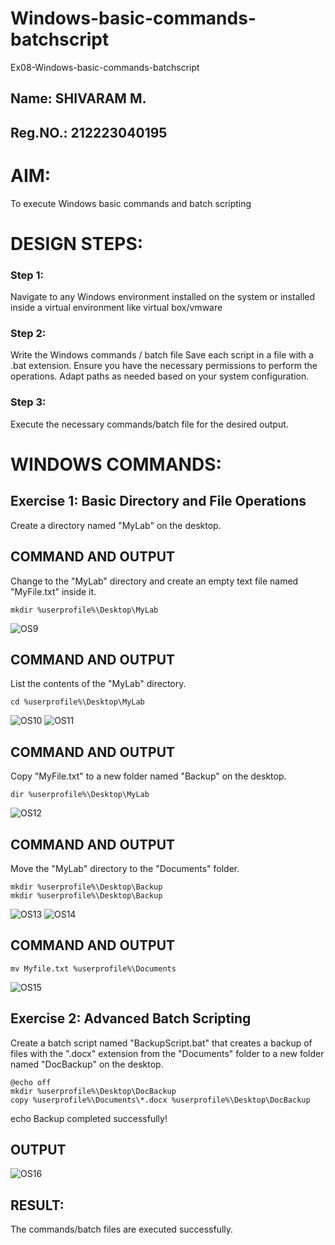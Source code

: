 # Windows-basic-commands-batchscript
Ex08-Windows-basic-commands-batchscript

## Name: SHIVARAM M.
## Reg.NO.: 212223040195

# AIM:
To execute Windows basic commands and batch scripting

# DESIGN STEPS:

### Step 1:

Navigate to any Windows environment installed on the system or installed inside a virtual environment like virtual box/vmware 

### Step 2:

Write the Windows commands / batch file
Save each script in a file with a .bat extension.
Ensure you have the necessary permissions to perform the operations.
Adapt paths as needed based on your system configuration.
### Step 3:

Execute the necessary commands/batch file for the desired output. 

# WINDOWS COMMANDS:
## Exercise 1: Basic Directory and File Operations
Create a directory named "MyLab" on the desktop.


## COMMAND AND OUTPUT

Change to the "MyLab" directory and create an empty text file named "MyFile.txt" inside it.
```
mkdir %userprofile%\Desktop\MyLab
```

![OS9](https://github.com/user-attachments/assets/31698066-eee1-4d09-bec7-cd0a77b5d580)


## COMMAND AND OUTPUT

List the contents of the "MyLab" directory.

```
cd %userprofile%\Desktop\MyLab
```

![OS10](https://github.com/user-attachments/assets/836d3d12-c77b-4554-8a56-4df08e3755fb)
![OS11](https://github.com/user-attachments/assets/8e121b0a-58ff-4b7e-b114-0001cdc7bf89)


## COMMAND AND OUTPUT

Copy "MyFile.txt" to a new folder named "Backup" on the desktop.

```
dir %userprofile%\Desktop\MyLab
```

![OS12](https://github.com/user-attachments/assets/43a04033-1393-4b8a-adf2-0a37948ceb10)

## COMMAND AND OUTPUT

Move the "MyLab" directory to the "Documents" folder.

```
mkdir %userprofile%\Desktop\Backup
mkdir %userprofile%\Desktop\Backup
```

![OS13](https://github.com/user-attachments/assets/97089ff1-4fd8-4665-8411-5d4b27ff9705)
![OS14](https://github.com/user-attachments/assets/9a2f1db7-c4e7-4bbf-835a-f1bedad1c14b)


## COMMAND AND OUTPUT

```
mv Myfile.txt %userprofile%\Documents
```

![OS15](https://github.com/user-attachments/assets/e103f131-3864-43ca-b883-7298a3c3a21f)

## Exercise 2: Advanced Batch Scripting
Create a batch script named "BackupScript.bat" that creates a backup of files with the ".docx" extension from the "Documents" folder to a new folder named "DocBackup" on the desktop.

```
@echo off
mkdir %userprofile%\Desktop\DocBackup
copy %userprofile%\Documents\*.docx %userprofile%\Desktop\DocBackup
```

echo Backup completed successfully!



## OUTPUT
![OS16](https://github.com/user-attachments/assets/9f08c7c6-8952-40b2-9382-992cdb85650e)

## RESULT:

The commands/batch files are executed successfully.









